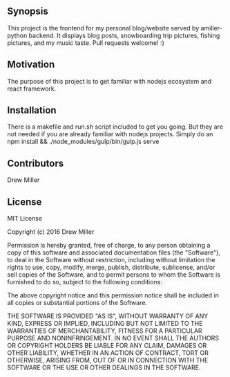 ## Synopsis

This project is the frontend for my personal blog/website served by amiller-python backend. It displays blog posts, snowboarding trip pictures, fishing pictures, and my music taste. Pull requests welcome! :)


## Motivation

The purpose of this project is to get familiar with nodejs ecosystem and react framework.


## Installation

There is a makefile and run.sh script included to get you going. But they are not needed if you are already familiar with nodejs projects. Simply do an npm install && ./node_modules/gulp/bin/gulp.js serve


## Contributors

Drew Miller


## License

MIT License

Copyright (c) 2016 Drew Miller

Permission is hereby granted, free of charge, to any person obtaining a copy
of this software and associated documentation files (the "Software"), to deal
in the Software without restriction, including without limitation the rights
to use, copy, modify, merge, publish, distribute, sublicense, and/or sell
copies of the Software, and to permit persons to whom the Software is
furnished to do so, subject to the following conditions:

The above copyright notice and this permission notice shall be included in all
copies or substantial portions of the Software.

THE SOFTWARE IS PROVIDED "AS IS", WITHOUT WARRANTY OF ANY KIND, EXPRESS OR
IMPLIED, INCLUDING BUT NOT LIMITED TO THE WARRANTIES OF MERCHANTABILITY,
FITNESS FOR A PARTICULAR PURPOSE AND NONINFRINGEMENT. IN NO EVENT SHALL THE
AUTHORS OR COPYRIGHT HOLDERS BE LIABLE FOR ANY CLAIM, DAMAGES OR OTHER
LIABILITY, WHETHER IN AN ACTION OF CONTRACT, TORT OR OTHERWISE, ARISING FROM,
OUT OF OR IN CONNECTION WITH THE SOFTWARE OR THE USE OR OTHER DEALINGS IN THE
SOFTWARE.
